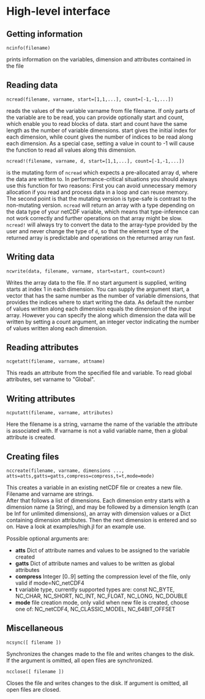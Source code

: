 # High-level interface

## Getting information

    ncinfo(filename)

prints information on the variables, dimension and attributes contained in the file

## Reading data

    ncread(filename, varname, start=[1,1,...], count=[-1,-1,...])

reads the values of the variable varname from file filename. If only parts of the variable are to be read, you can provide optionally start and count, which enable you to read blocks of data.
start and count have the same length as the number of variable dimensions. start gives the initial index for each dimension, while count gives the number of indices to be read along each dimension. As a special case, setting a value in count to -1 will cause the function to read all values along this dimension.

    ncread!(filename, varname, d, start=[1,1,...], count=[-1,-1,...])

is the mutating form of `ncread` which expects a pre-allocated array d, where the data are written to. In performance-critical situations you should always use this function for two reasons: First you can avoid unnecessary memory allocation if you read and process data in a loop and can reuse memory. The second point is that the mutating version is type-safe is contrast to the non-mutating version. `ncread` will return an array with a type depending on the data type of your netCDF variable, which means that type-inference can not work correctly and further operations on that array might be slow. `ncread!` will always try to convert the data to the array-type provided by the user and never change the type of `d`, so that the element type of the returned array is predictable and operations on the returned array run fast.

## Writing data

    ncwrite(data, filename, varname, start=start, count=count)

Writes the array data to the file. If no start argument is supplied, writing starts at index 1 in each dimension.
You can supply the argument start, a vector that has the same number as the number of variable dimensions,
that provides the indices where to start writing the data. As default the number of values written along each dimension
equals the dimension of the input array. However you can specify the along which dimension the data will be written by
setting a count argument, an integer vector indicating the number of values written along each dimension.

## Reading attributes

    ncgetatt(filename, varname, attname)

This reads an attribute from the specified file and variable. To read global attributes, set varname to "Global".

## Writing attributes

    ncputatt(filename, varname, attributes)

Here the filename is a string, varname the name of the variable the attribute is associated with. If varname is not a valid variable name, then a global attribute is created.

## Creating files

    nccreate(filename, varname, dimensions ..., atts=atts,gatts=gatts,compress=compress,t=t,mode=mode)

This creates a variable in an existing netCDF file or creates a new file. Filename and varname are strings.  
After that follows a list of dimensions. Each dimension entry starts with a dimension name (a String), and
may be followed by a dimension length (can be Inf for unlimited dimensions), an array with dimension values or a Dict containing dimension attributes.
Then the next dimension is entered and so on. Have a look at examples/high.jl for an example use.

Possible optional arguments are:
- **atts** Dict of attribute names and values to be assigned to the variable created
- **gatts** Dict of attribute names and values to be written as global attributes
- **compress** Integer [0..9] setting the compression level of the file, only valid if mode=NC_netCDF4
- **t** variable type, currently supported types are: const NC_BYTE, NC_CHAR, NC_SHORT, NC_INT, NC_FLOAT, NC_LONG, NC_DOUBLE
- **mode** file creation mode, only valid when new file is created, choose one of: NC_netCDF4, NC_CLASSIC_MODEL, NC_64BIT_OFFSET

## Miscellaneous

    ncsync([ filename ])

Synchronizes the changes made to the file and writes changes to the disk. If the argument is omitted, all open files are synchronized.

    ncclose([ filename ])

Closes the file and writes changes to the disk. If argument is omitted, all open files are closed.   

